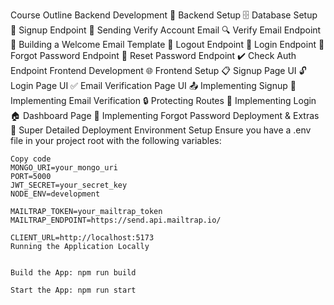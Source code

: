 Course Outline
Backend Development
🔧 Backend Setup
🗄️ Database Setup
🔐 Signup Endpoint
📧 Sending Verify Account Email
🔍 Verify Email Endpoint
📄 Building a Welcome Email Template
🚪 Logout Endpoint
🔑 Login Endpoint
🔄 Forgot Password Endpoint
🔁 Reset Password Endpoint
✔️ Check Auth Endpoint
Frontend Development
🌐 Frontend Setup
📋 Signup Page UI
🔓 Login Page UI
✅ Email Verification Page UI
📤 Implementing Signup
📧 Implementing Email Verification
🔒 Protecting Routes
🔑 Implementing Login
🏠 Dashboard Page
🔄 Implementing Forgot Password
Deployment & Extras
🚀 Super Detailed Deployment
Environment Setup
Ensure you have a .env file in your project root with the following variables:

```dash
Copy code
MONGO_URI=your_mongo_uri
PORT=5000
JWT_SECRET=your_secret_key
NODE_ENV=development

MAILTRAP_TOKEN=your_mailtrap_token
MAILTRAP_ENDPOINT=https://send.api.mailtrap.io/

CLIENT_URL=http://localhost:5173
Running the Application Locally


Build the App: npm run build

Start the App: npm run start
